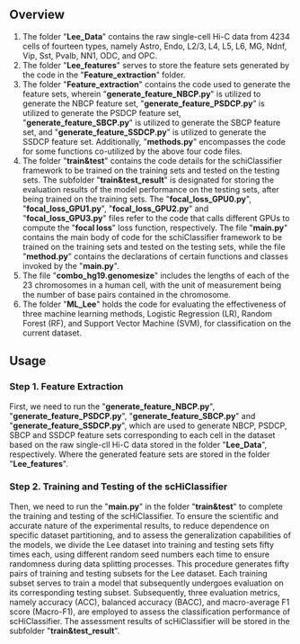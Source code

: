 ## Overview
1. The folder "**Lee_Data**" contains the raw single-cell Hi-C data from 4234 cells of fourteen types, namely Astro, Endo, L2/3, L4, L5, L6, MG, Ndnf, Vip, Sst, Pvalb, NN1, ODC, and OPC.
2. The folder "**Lee_features**" serves to store the feature sets generated by the code in the "**Feature_extraction**" folder.  
3. The folder "**Feature_extraction**" contains the code used to generate the feature sets, wherein "**generate_feature_NBCP.py**" is utilized to generate the NBCP feature set, "**generate_feature_PSDCP.py**" is utilized to generate the PSDCP feature set, "**generate_feature_SBCP.py**" is utilized to generate the SBCP feature set, and "**generate_feature_SSDCP.py**" is utilized to generate the SSDCP feature set. Additionally, "**methods.py**" encompasses the code for some functions co-utilized by the above four code files.  
4. The folder "**train&test**" contains the code details for the schiClassifier framework to be trained on the training sets and tested on the testing sets. The subfolder "**train&test_result**" is designated for storing the evaluation results of the model performance on the testing sets, after being trained on the training sets. The "**focal_loss_GPU0.py**", "**focal_loss_GPU1.py**", "**focal_loss_GPU2.py**" and "**focal_loss_GPU3.py**" files refer to the code that calls different GPUs to compute the "**focal loss**" loss function, respectively. The file "**main.py**" contains the main body of code for the schiClassifier framework to be trained on the training sets and tested on the testing sets, while the file "**method.py**" contains the declarations of certain functions and classes invoked by the "**main.py**".
5. The file "**combo_hg19.genomesize**" includes the lengths of each of the 23 chromosomes in a human cell, with the unit of measurement being the number of base pairs contained in the chromosome.
6. The folder "**ML_Lee**" holds the code for evaluating the effectiveness of three machine learning methods, Logistic Regression (LR), Random Forest (RF), and Support Vector Machine (SVM), for classification on the current dataset.

## Usage 
### Step 1. Feature Extraction
First, we need to run the "**generate_feature_NBCP.py**", "**generate_feature_PSDCP.py**", "**generate_feature_SBCP.py**" and "**generate_feature_SSDCP.py**", which are used to generate NBCP, PSDCP, SBCP and SSDCP feature sets corresponding to each cell in the dataset based on the raw single-cll Hi-C data stored in the folder "**Lee_Data**", respectively. Where the generated feature sets are stored in the folder "**Lee_features**".
### Step 2. Training and Testing of the scHiClassifier
Then, we need to run the "**main.py**" in the folder "**train&test**" to complete the training and testing of the scHiClassifier. To ensure the scientific and accurate nature of the experimental results, to reduce dependence on specific dataset partitioning, and to assess the generalization capabilities of the models, we divide the Lee dataset into training and testing sets fifty times each, using different random seed numbers each time to ensure randomness during data splitting processes. This procedure generates fifty pairs of training and testing subsets for the Lee dataset. Each training subset serves to train a model that subsequently undergoes evaluation on its corresponding testing subset. Subsequently, three evaluation metrics, namely accuracy (ACC), balanced accuracy (BACC), and macro-average F1 score (Macro-F1), are employed to assess the classification performance of scHiClassifier. The assessment results of scHiClassifier will be stored in the subfolder "**train&test_result**".
